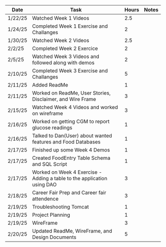 | Date    | Task                                                                    | Hours | Notes|
|---------|-------------------------------------------------------------------------|-------|------|
| 1/22/25 | Watched Week 1 Videos                                                   | 2.5   | |
| 1/24/25 | Completed Week 1 Exercise and Challanges                                | 2     | |
| 1/30/25 | Watched Week 2 Videos                                                   | 2.5   | |
| 2/2/25  | Completed Week 2 Exercice                                               | 2     | |
| 2/5/25  | Watched Week 3 Videos and followed along with demos                     | 2     | |
| 2/10/25 | Completed Week 3 Exercise and Challanges                                | 5     | |
| 2/11/25 | Added ReadMe                                                            | 1     | |
| 2/11/25 | Worked on ReadMe, User Stories, Disclaimer, and Wire Frame              | 3     | |
| 2/15/25 | Watched Week 4 Videos and worked on wireframe                           | 3     | |
| 2/16/25 | Worked on getting CGM to report glucose readings                        | 1     | |
| 2/16/25 | Talked to Dan(User) about wanted features and Food Databases            | 1     | |
| 2/17/25 | Finished up some Week 4 Demos                                           | 1     | |
| 2/17/25 | Created FoodEntry Table Schema and SQL Script                           | 1     | |
| 2/17/25 | Worked on Week 4 Exercise - Adding a table to the application using DAO | 3     | |
| 2/18/25 | Career Fair Prep and Career fair attendence                             | 3     | |
| 2/19/25 | Troubleshooting Tomcat                                                  | 1     | |
| 2/19/25 | Project Planning                                                        | 1     | |
| 2/19/25 | WireFrame                                                               | 3     | |
| 2/20/25 | Updated ReadMe, WireFrame, and Design Documents                         | 5     | |

